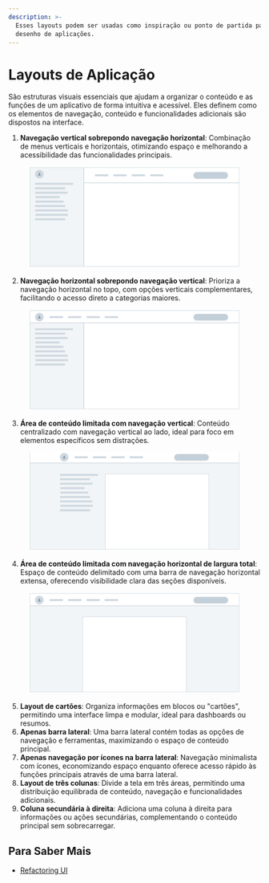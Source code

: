 ```yaml
---
description: >-
  Esses layouts podem ser usadas como inspiração ou ponto de partida para o
  desenho de aplicações.
---
```


# Layouts de Aplicação

São estruturas visuais essenciais que ajudam a organizar o conteúdo e as funções de um aplicativo de forma intuitiva e acessível. Eles definem como os elementos de navegação, conteúdo e funcionalidades adicionais são dispostos na interface.

1. **Navegação vertical sobrepondo navegação horizontal**: Combinação de menus verticais e horizontais, otimizando espaço e melhorando a acessibilidade das funcionalidades principais.

<figure><img src="../.gitbook/assets/image (18).png" alt=""><figcaption></figcaption></figure>

2. **Navegação horizontal sobrepondo navegação vertical**: Prioriza a navegação horizontal no topo, com opções verticais complementares, facilitando o acesso direto a categorias maiores.

<figure><img src="../.gitbook/assets/image (2).png" alt=""><figcaption></figcaption></figure>

3. **Área de conteúdo limitada com navegação vertical**: Conteúdo centralizado com navegação vertical ao lado, ideal para foco em elementos específicos sem distrações.

<figure><img src="../.gitbook/assets/image.png" alt=""><figcaption></figcaption></figure>

4. **Área de conteúdo limitada com navegação horizontal de largura total**: Espaço de conteúdo delimitado com uma barra de navegação horizontal extensa, oferecendo visibilidade clara das seções disponíveis.

<figure><img src="../.gitbook/assets/image (1).png" alt=""><figcaption></figcaption></figure>

5. **Layout de cartões**: Organiza informações em blocos ou "cartões", permitindo uma interface limpa e modular, ideal para dashboards ou resumos.
6. **Apenas barra lateral**: Uma barra lateral contém todas as opções de navegação e ferramentas, maximizando o espaço de conteúdo principal.
7. **Apenas navegação por ícones na barra lateral**: Navegação minimalista com ícones, economizando espaço enquanto oferece acesso rápido às funções principais através de uma barra lateral.
8. **Layout de três colunas**: Divide a tela em três áreas, permitindo uma distribuição equilibrada de conteúdo, navegação e funcionalidades adicionais.
9. **Coluna secundária à direita**: Adiciona uma coluna à direita para informações ou ações secundárias, complementando o conteúdo principal sem sobrecarregar.

## Para Saber Mais

* [Refactoring UI](https://www.refactoringui.com/)
